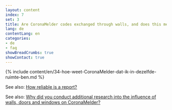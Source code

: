 ```yaml
---
layout: content
index: 7
set: 3
title: Are CoronaMelder codes exchanged through walls, and does this mean I can get a notification? 
lang: de
contentLang: en
categories:
- de
- faq
showBreadCrumbs: true
showContact: true
---
```

{% include content/en/34-hoe-weet-CoronaMelder-dat-ik-in-dezelfde-ruimte-ben.md %}

See also: [How reliable is a report?](/de/faq/17-hoe-betrouwbaar-is-een-melding/)

See also: [Why did you conduct additional research into the influence of walls, doors and windows on CoronaMelder?](/de/faq/35-waarom-extra-onderzoek-naar-invloed-muren-deuren-en-ramen/)

